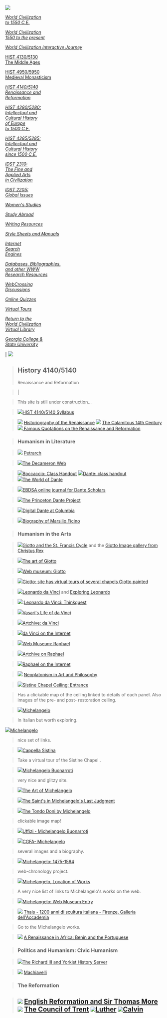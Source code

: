 ![](aea007.gif)

[_World Civilization  
to 1550 C.E._](hist110.htm)

[_World Civilization  
1550 to the present_](h1112.htm)

[_World Civilization Interactive Journey_](author.htm)

[ HIST 4130/5130  
The Middle Ages](m406.htm)

[ HIST 4950/5950  
Medieval Monasticism
](http://www.faculty.de.gcsu.edu/%7Edvess/ids/medieval/4950.shtml)

[_HIST 4140/5140  
Renaissance and  
Reformation_](renref.htm)

[_HIST 4280/5280:  
Intellectual and  
Cultural History  
of Europe  
to 1500 C.E._](http://www.faculty.de.gcsu.edu/~dvess/ids/ich/h4280.htm)

[_HIST 4285/5285:  
Intellectual and  
Cultural History  
since 1500 C.E._](http://www.faculty.de.gcsu.edu/~dvess/ids/ich/h4285.htm)

[_IDST 2310:  
The Fine and  
Applied Arts  
in Civilization_](http://www.faculty.de.gcsu.edu/~dvess/ids/fap/fapciv.shtml)

[_IDST 2205:  
Global Issues_](http://www.faculty.de.gcsu.edu/~dvess/gissues/global.shtml)

[_Women's Studies_](women.htm)

[_Study Abroad_](roe.htm)

[_Writing Resources_](writing.htm)

[_Style Sheets and Manuals_](refer.htm)

[_Internet  
Search  
Engines_](innet.htm)

[_Databases, Bibliographies,  
and other WWW  
Research Resources_](innet2.htm)

[_WebCrossing  
Discussions_](http://jasmine.gcsu.edu/webx?gcsu)

[_Online Quizzes_](http://www.faculty.de.gcsu.edu:8900)

[_Virtual Tours_](tour.html)

[_Return to the  
World Civilization  
Virtual Library_](dvess.shtml)

[_Georgia College &  
State University_](http://www.gcsu.edu/)

|  ![](1veban.jpg)

> ##  History 4140/5140  
>  Renaissance and Reformation

>

> |

>

> This site is still under construction...

>

> ![](bllbll.jpg)[HIST 4140/5140 Syllabus](rrsyl.htm)

>

> ![](bllbll.jpg) [Historiography of the Renaissance](open.htm)
![](bllbll.jpg) [The Calamitous 14th Century](c14.htm) ![](bllbll.jpg)[ Famous
Quotations on the Renaissance and Reformation](fqrr.htm)  
>  
>

> ### Humanism in Literature

>

> ![](bllbll.jpg) [Petrarch](pet.htm)

>

> ![](bllbll.jpg)[The Decameron
Web](http://www.brown.edu/Departments/Italian_Studies/dweb/dweb.shtml)

>

> ![](bllbll.jpg)[Boccaccio: Class Handout](boc.htm)   ![](bllbll.jpg)[Dante:
class handout](dant.htm)  
> [](dant.htm)![](bllbll.jpg)[The World of
Dante](http://www.iath.virginia.edu/dante/)

>

> ![](bllbll.jpg)[EBDSA online journal for Dante
Scholars](http://www.princeton.edu/%7Edante/)

>

> ![](bllbll.jpg)[The Princeton Dante
Project](http://www.princeton.edu/dante/)

>

> ![](bllbll.jpg)[Digital Dante at Columbia](http://dante.ilt.columbia.edu/)

>

> ![](bllbll.jpg)[Biography of Marsilio
Ficino](http://easyweb.easynet.co.uk/%7Eorpheus/ficino.htm)

>

> ### Humanism in the Arts

>

> ![](bllbll.jpg)[Giotto and the St. Francis
Cycle](http://www.christusrex.org/www1/francis/) and the [Giotto Image gallery
from Christus Rex ](http://www.christusrex.org/www2/art/giotto.htm)

>

> ![](bllbll.jpg)[The art of Giotto](http://gallery.euroweb.hu/tours/giotto/)

>

> ![](bllbll.jpg)[Web museum:
Giotto](http://www.ibiblio.org/wm/paint/auth/giotto/)

>

> ![](bllbll.jpg)[Giotto: site has virtual tours of several chapels Giotto
painted ](http://www.mystudios.com/gallery/giotto/arena.html)

>

> ![](bllbll.jpg)[Leonardo da Vinci](http://www.mos.org/leonardo/) and
[Exploring Leonardo](http://www.mos.org/sln/Leonardo/)

>

> ![](bllbll.jpg):[Leonardo da Vinci:
Thinkquest](http://library.thinkquest.org/3044/)

>

> ![](bllbll.jpg)[Vasari's Life of da
Vinci](http://www.fordham.edu/halsall/source/vasari1.html)

>

> ![](bllbll.jpg)[Artchive: da
Vinci](http://www.artchive.com/artchive/L/leonardo.html)

>

> ![](bllbll.jpg)[da Vinci on the
Internet](http://www.artcyclopedia.com/artists/leonardo_da_vinci.html)

>

> ![](bllbll.jpg)[Web Museum:
Raphael](http://www.ibiblio.org/wm/paint/auth/raphael/)

>

> ![](bllbll.jpg)[Artchive on
Raphael](http://www.artchive.com/artchive/R/raphael.html)

>

> ![](bllbll.jpg)[Raphael on the
Internet](http://www.artcyclopedia.com/artists/raphael.html)

>

> ![](bllbll.jpg) [Neoplatonism in Art and Philosophy](neop.htm)  
>

> ![](bllbll.jpg)[Sistine Chapel Ceiling:
Entrance](http://www.science.wayne.edu/~mcogan/Humanities/Sistine/index.html)

>

> Has a clickable map of the ceiling linked to details of each panel. Also
images of the pre- and post- restoration ceiling.

>

> ![](bllbll.jpg)[Michelangelo](http://www.michelangelo.com.br/)

>

> In Italian but worth exploring.

>

>
![](bllbll.jpg)[Michelangelo](http://www.anselm.edu/homepage/dbanach/mich.htm)

>

> nice set of links.

>  
>

> ![](bllbll.jpg)[Cappella
Sistina](http://www.christusrex.org/www1/sistine/0-Tour.html)

>

> Take a virtual tour of the Sistine Chapel .

>

> ![](bllbll.jpg)[Michelangelo
Buonarroti](http://www.michelangelo.com/buon/bio-splash.html)

>

> very nice and glitzy site.

>  
>

> ![](bllbll.jpg)[The Art of
Michelangelo](http://tqd.advanced.org/2838/mich.htm)

>

> ![](bllbll.jpg)[The Saint's in Michelangelo's Last
Judgment](http://landru.i-link-2.net/shnyves/The_Saints_in_Michelangel.html)

>  
>  
> ![](bllbll.jpg)[The Tondo Doni by
Michelangelo](http://falcon.jmu.edu/~brooksrg/tondo.html)

> clickable image map!

>  
>

> ![](bllbll.jpg)[Uffizi \- Michelangelo
Buonarroti](http://www.televisual.net/uffizi/michelan.html)

>

> ![](bllbll.jpg)[CGFA-
Michelangelo](http://metalab.unc.edu/cjackson/michelan/index.html)

>

> several images and a biography.

>  
>

> ![](bllbll.jpg)[Michelangelo:
1475-1564](http://www.northpark.edu/acad/history/WebChron/WestCiv/Michelangelo.html)

>

>  
>

> web-chronology project.

>

> ![](bllbll.jpg)[Michelangelo, Location of
Works](http://members.aol.com/dtrofatter/michlocs.htm)

> A very nice list of links to Michelangelo's works on the web.

>

> ![](bllbll.jpg)[Michelangelo: Web Museum
Entry](http://www.oir.ucf.edu/wm/paint/auth/michelangelo/)

>

> ![](bllbll.jpg) [Thais \- 1200 anni di scultura italiana - Firenze, Galleria
dell'Accademia](http://www.thais.it/scultura/fgda.htm)

>

> Go to the Michelangelo works.

>

>   ![](bllbll.jpg) [A Renaissance in Africa: Benin and the
Portuguese](benin.htm)

>

>  
>

> ### Politics and Humanism: Civic Humanism

>

> ![](bllbll.jpg)[The Richard III and Yorkist History
Server](http://www.r3.org/)

>

> ![](bllbll.jpg) [Machiavelli](machiv.htm)

>

> ### The Reformation

>

>  
> ![](bllbll.jpg) [English Reformation and Sir Thomas More](tmore.htm)
![](bllbll.jpg) [The Council of Trent](ctrent.htm)
![](bllbll.jpg)[Luther](lut.htm)   ![](bllbll.jpg)[Calvin](cal.htm)  
> ---

